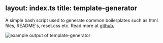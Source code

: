 layout: index.ts
title: template-generator
---

A simple bash script used to generate common boilerplates such as html files, README's, reset.css etc. Read more at [github.](https://github.com/samiralajmovic/boilerplate-generator)

![example output of template-generator](https://raw.githubusercontent.com/samiralajmovic/template-generator/master/media/output.gif?raw=true)
